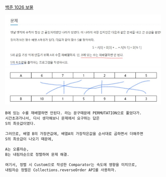 [백준 1026 보물](https://www.acmicpc.net/problem/1026)

![image1](image1.jpg)
![image2](image2.jpg)
```
B에 있는 수를 재배열하면 안된다. 라는 문구때문에 PERMUTATION으로 풀었다가.
시간초과가나서, 다시 생각해보니 문제에서 요구하는 답은
S의 최솟값이였다.

그러므로, 배열 B의 가장큰값에, 배열A의 가장작은값을 순서대로 곱하면서 더해주면 
S의 최솟값이 나오기 때문에, 

A는 오름차순,
B는 내림차순으로 정렬하여 문제 해결.

여기서, 정렬 시 Custom으로 작성한 Comparator는 속도에 영향을 미치므로,
내림차순 정렬은 Collections.reverseOrder API를 사용하자.

```